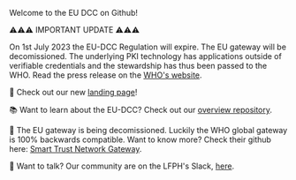 Welcome to the EU DCC on Github!

⚠️⚠️⚠️ IMPORTANT UPDATE ⚠️⚠️⚠️

On 1st July 2023 the EU-DCC Regulation will expire. The EU gateway will be decomissioned. The underlying PKI technology has applications outside of verifiable credentials and the stewardship has thus been passed to the WHO. Read the press release on the [WHO's website](https://www.who.int/news/item/05-06-2023-the-european-commission-and-who-launch-landmark-digital-health-initiative-to-strengthen-global-health-security).

🌊 Check out our new [landing page](https://ehn-dcc-development.github.io/eu-dcc-site)!

📚 Want to learn about the EU-DCC? Check out our [overview repository](https://github.com/ehn-dcc-development/eu-dcc-overview).

🔐 The EU gateway is being decomissioned. Luckily the WHO global gateway is 100% backwards compatible. Want to know more? Check their github here: [Smart Trust Network Gateway](https://github.com/WorldHealthOrganization/smart-trust-network-gateway).

💬 Want to talk? Our community are on the LFPH's Slack, [here](https://lfpublichealth.slack.com/).
